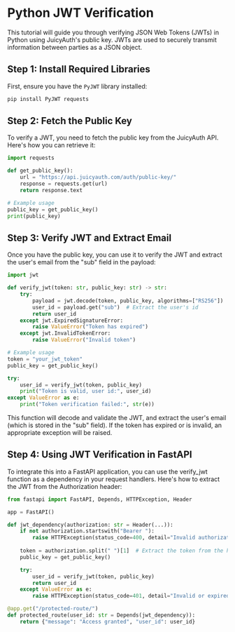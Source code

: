 # Python JWT Verification

This tutorial will guide you through verifying JSON Web Tokens (JWTs) in Python using JuicyAuth's public key. JWTs are used to securely transmit information between parties as a JSON object.

## Step 1: Install Required Libraries

First, ensure you have the `PyJWT` library installed:

```bash
pip install PyJWT requests
```

## Step 2: Fetch the Public Key

To verify a JWT, you need to fetch the public key from the JuicyAuth API. Here's how you can retrieve it:

```python
import requests

def get_public_key():
    url = "https://api.juicyauth.com/auth/public-key/"
    response = requests.get(url)
    return response.text

# Example usage
public_key = get_public_key()
print(public_key)
```

## Step 3: Verify JWT and Extract Email

Once you have the public key, you can use it to verify the JWT and extract the user's email from the "sub" field in the payload:

```python
import jwt

def verify_jwt(token: str, public_key: str) -> str:
    try:
        payload = jwt.decode(token, public_key, algorithms=["RS256"])
        user_id = payload.get("sub")  # Extract the user's id
        return user_id
    except jwt.ExpiredSignatureError:
        raise ValueError("Token has expired")
    except jwt.InvalidTokenError:
        raise ValueError("Invalid token")

# Example usage
token = "your_jwt_token"
public_key = get_public_key()

try:
    user_id = verify_jwt(token, public_key)
    print("Token is valid, user id:", user_id)
except ValueError as e:
    print("Token verification failed:", str(e))
```

This function will decode and validate the JWT, and extract the user's email (which is stored in the "sub" field). If the token has expired or is invalid, an appropriate exception will be raised.


## Step 4: Using JWT Verification in FastAPI

To integrate this into a FastAPI application, you can use the verify_jwt function as a dependency in your request handlers. Here's how to extract the JWT from the Authorization header:

```python
from fastapi import FastAPI, Depends, HTTPException, Header

app = FastAPI()

def jwt_dependency(authorization: str = Header(...)):
    if not authorization.startswith("Bearer "):
        raise HTTPException(status_code=400, detail="Invalid authorization header format")
    
    token = authorization.split(" ")[1]  # Extract the token from the header
    public_key = get_public_key()

    try:
        user_id = verify_jwt(token, public_key)
        return user_id
    except ValueError as e:
        raise HTTPException(status_code=401, detail="Invalid or expired token")

@app.get("/protected-route/")
def protected_route(user_id: str = Depends(jwt_dependency)):
    return {"message": "Access granted", "user_id": user_id}
```

